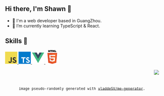## Hi there, I'm Shawn 👋
<!-- <img src="https://raw.githubusercontent.com/iampavangandhi/iampavangandhi/master/gifs/Hi.gif" width="10px"> -->
- 🚩 I'm a web developer based in GuangZhou.
- 🌱 I’m currently learning TypeScript & React.

## Skills 🚀 

<!-- <a href="https://github.com/search?q=user%3AJadhielv+is%3Arepo+language%3Ajavascript+fork%3Atrue">
    <code><img height="40" src="https://raw.githubusercontent.com/github/explore/80688e429a7d4ef2fca1e82350fe8e3517d3494d/topics/nodejs/nodejs.png"></code>
</a> -->
<a href="https://github.com/search?q=user%3AJadhielv+is%3Arepo+language%3Ajavascript+fork%3Atrue">
    <code><img height="40" src="https://raw.githubusercontent.com/github/explore/80688e429a7d4ef2fca1e82350fe8e3517d3494d/topics/javascript/javascript.png"></code>
</a>
<a href="https://github.com/search?q=user%3AJadhielv+is%3Arepo+language%3AtypeScript+fork%3Atrue">
    <code><img height="40" src="https://raw.githubusercontent.com/github/explore/80688e429a7d4ef2fca1e82350fe8e3517d3494d/topics/typescript/typescript.png"></code>
</a>
<a href="https://github.com/search?q=user%3AJadhielv+is%3Arepo+language%3Avue+fork%3Atrue">
    <code><img height="40" src="https://raw.githubusercontent.com/github/explore/80688e429a7d4ef2fca1e82350fe8e3517d3494d/topics/vue/vue.png"></code>
</a>
<a href="https://github.com/search?q=user%3AJadhielv+is%3Arepo+language%3Ahtml+fork%3Atrue">
    <code><img height="45" src="https://raw.githubusercontent.com/github/explore/80688e429a7d4ef2fca1e82350fe8e3517d3494d/topics/html/html.png"></code>
</a>


<br/>
<br/>


<!-- ## My Stats🎈


![Shawn's GitHub stats](https://github-readme-stats.vercel.app/api?username=DuskTillDawn85&hide=contribs,issues&show_icons=true&theme=radical)

<img src="https://github-readme-stats.vercel.app/api/top-langs/?username=DuskTillDawn85&layout=compact&theme=tokyonight&card_width=445" alt="Most Used Languages"/> -->

<img align="right" src="https://generator.vladde.me/?seed=salsa">
<!-- other theme: minibrills -->

<br/>
<br/>
<div align="center">
  
<samp><sub>image pseudo-randomly generated with [vladdeSV/me-generator](https://github.com/vladdeSV/me-generator#me-generator).</sub></samp>

</div>
